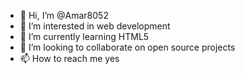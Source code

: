 - 👋 Hi, I’m @Amar8052
- 👀 I’m interested in web development
- 🌱 I’m currently learning HTML5
- 💞️ I’m looking to collaborate on open source projects
- 📫 How to reach me yes

<!---
Amar8052/Amar8052 is a ✨ special ✨ repository because its `README.md` (this file) appears on your GitHub profile.
You can click the Preview link to take a look at your changes.
--->
